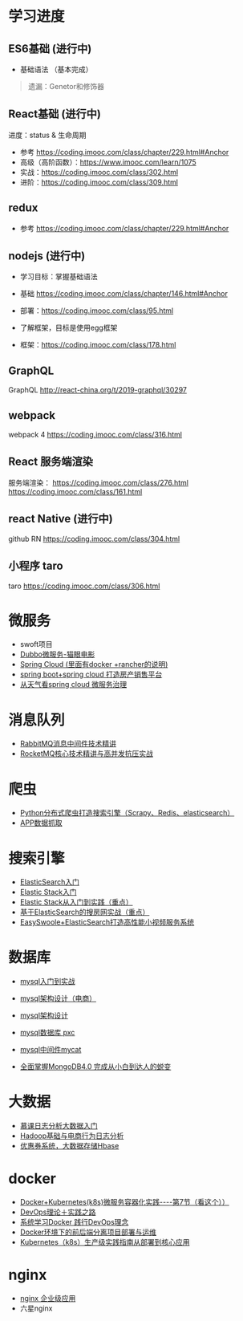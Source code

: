 # 学习进度

## ES6基础 (进行中)
* 基础语法 （基本完成）
>遗漏：Genetor和修饰器

## React基础  (进行中)

进度：status & 生命周期
* 参考 https://coding.imooc.com/class/chapter/229.html#Anchor
* 高级（高阶函数）：https://www.imooc.com/learn/1075
* 实战：https://coding.imooc.com/class/302.html
* 进阶：https://coding.imooc.com/class/309.html


## redux
* 参考 https://coding.imooc.com/class/chapter/229.html#Anchor

## nodejs (进行中)
* 学习目标：掌握基础语法
* 基础 https://coding.imooc.com/class/chapter/146.html#Anchor

* 部署：https://coding.imooc.com/class/95.html

* 了解框架，目标是使用egg框架
* 框架：https://coding.imooc.com/class/178.html

## GraphQL
GraphQL http://react-china.org/t/2019-graphql/30297

## webpack
webpack 4 https://coding.imooc.com/class/316.html

## React 服务端渲染
服务端渲染： https://coding.imooc.com/class/276.html
https://coding.imooc.com/class/161.html

## react Native  (进行中)
github RN https://coding.imooc.com/class/304.html


## 小程序 taro
taro https://coding.imooc.com/class/306.html

# 微服务
* swoft项目
* [Dubbo微服务-猫眼电影](https://coding.imooc.com/class/273.html)
* [Spring Cloud  (里面有docker +rancher的说明)](https://coding.imooc.com/class/187.html)
* [spring boot+spring cloud 打造房产销售平台](https://coding.imooc.com/class/174.html)
* [从天气看spring cloud 微服务治理](https://coding.imooc.com/class/177.html)


# 消息队列
* [RabbitMQ消息中间件技术精讲](https://coding.imooc.com/class/262.html)
* [RocketMQ核心技术精讲与高并发抗压实战](https://coding.imooc.com/class/292.html)

# 爬虫
* [Python分布式爬虫打造搜索引擎（Scrapy、Redis、elasticsearch）](https://coding.imooc.com/class/92.html)
* [APP数据抓取](https://coding.imooc.com/class/283.html)

# 搜索引擎
* [ElasticSearch入门](https://www.imooc.com/learn/889)
* [Elastic Stack入门](https://www.imooc.com/learn/920)
* [Elastic Stack从入门到实践（重点）](https://coding.imooc.com/class/181.html#Anchor)
* [基于ElasticSearch的搜房网实战（重点）](https://coding.imooc.com/class/167.html)
* [EasySwoole+ElasticSearch打造高性能小视频服务系统](https://coding.imooc.com/class/chapter/287.html#Anchor)

# 数据库
* [mysql入门到实战](https://coding.imooc.com/class/332.html)
* [mysql架构设计（电商）](https://coding.imooc.com/class/79.html)

* [mysql架构设计](https://coding.imooc.com/class/chapter/49.html#Anchor)
* [mysql数据库 pxc](https://coding.imooc.com/class/274.html)
* [mysql中间件mycat](https://coding.imooc.com/class/208.html)

* [全面掌握MongoDB4.0 完成从小白到达人的蜕变](https://coding.imooc.com/class/324.html)

# 大数据
* [慕课日志分析大数据入门](https://coding.imooc.com/class/112.html)
* [Hadoop基础与电商行为日志分析](https://coding.imooc.com/class/301.html)
* [优惠券系统，大数据存储Hbase](https://coding.imooc.com/class/254.html)

# docker
* [Docker+Kubernetes(k8s)微服务容器化实践----第7节（看这个））](https://coding.imooc.com/class/198.html)
* [DevOps理论＋实践之路](https://coding.imooc.com/class/266.html)
* [系统学习Docker 践行DevOps理念](https://coding.imooc.com/class/189.html)
* [Docker环境下的前后端分离项目部署与运维](https://coding.imooc.com/class/chapter/219.html#Anchor)
* [Kubernetes（k8s）生产级实践指南从部署到核心应用](https://coding.imooc.com/class/335.html)

# nginx
* [nginx 企业级应用](https://coding.imooc.com/class/121.html)
* 六星nginx
